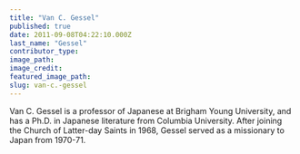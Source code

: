 ```yaml
---
title: "Van C. Gessel"
published: true
date: 2011-09-08T04:22:10.000Z
last_name: "Gessel"
contributor_type:
image_path:
image_credit:
featured_image_path:
slug: van-c.-gessel
---
```


Van C. Gessel is a professor of Japanese at Brigham Young University, and has a Ph.D. in Japanese literature from Columbia University. After joining the Church of Latter-day Saints in 1968, Gessel served as a missionary to Japan from 1970-71.

